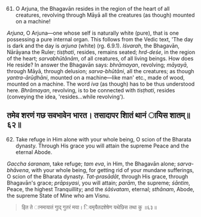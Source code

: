 61. O Arjuna, the Bhagavān resides in the region of the heart of all creatures, revolving through Māyā all the creatures (as though) mounted on a machine!

*Arjuna*, O Arjuna—one whose self is naturally white (pure), that is one possessing a pure internal organ. This follows from the Vedic text, 'The day is dark and the day is *arjuna* (white) (rg. 6.9.1). *Iśvarah*, the Bhagavān, Nārāyana the Ruler; *tisṭhati*, resides, remains seated; *hrd-deśe*, in the region of the heart; *sarvabhūtānām*, of all creatures, of all living beings. How does He reside? In answer the Bhagavān says: *bhrāmayan*, revolving; *māyayā*, through Māyā, through delusion; *sarva-bhūtāni*, all the creatures; as though *yantra-ārūḍhāni*, mounted on a machine—like man' etc., made of wood, mounted on a machine. The word *iva* (as though) has to be thus understood here. *Bhrāmayan*, revolving, is to be connected with *tisṭhati*, resides (conveying the idea, 'resides...while revolving').

## तमेव शरणं गछ सवभावेन भारत। तसादापर शाितं थानं ायिस शातम्॥६२॥

62. Take refuge in Him alone with your whole being, O scion of the Bharata dynasty. Through His grace you will attain the supreme Peace and the eternal Abode.

*Gaccha śaranam*, take refuge; *tam eva*, in Him, the Bhagavān alone; *sarva-bhāvena*, with your whole being, for getting rid of your mundane sufferings, O scion of the Bharata dynasty. *Tat-prasādāt*, through His grace, through Bhagavān's grace; *prāpsyasi*, you will attain; *parām*, the supreme; *śāntim*, Peace, the highest Tranquillity; and the *śāśvatam*, eternal; *sthānam*, Abode, the supreme State of Mine who am Visnu.

> इित ते ानमायातं गुाद् गुतरं मया। िवमृयैतदशेषेण यथेछिस तथा कु ॥६३॥